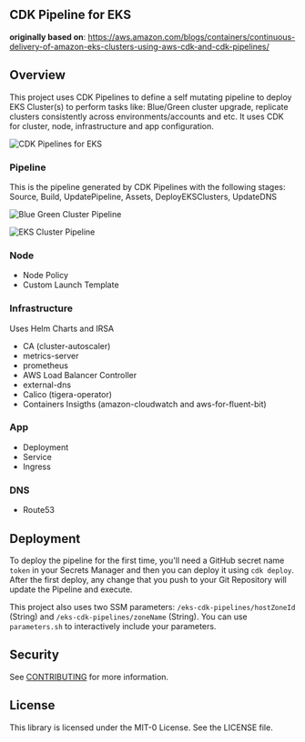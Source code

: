 ## CDK Pipeline for EKS

**originally based on**: https://aws.amazon.com/blogs/containers/continuous-delivery-of-amazon-eks-clusters-using-aws-cdk-and-cdk-pipelines/

## Overview

This project uses CDK Pipelines to define a self mutating pipeline to deploy EKS Cluster(s) to perform tasks like: Blue/Green cluster upgrade, replicate clusters consistently across environments/accounts and etc. It uses CDK for cluster, node, infrastructure and app configuration.

![CDK Pipelines for EKS](blue-green-eks-cdk.png "CDK Pipelines + EKS")

### Pipeline

This is the pipeline generated by CDK Pipelines with the following stages: Source, Build, UpdatePipeline, Assets, DeployEKSClusters, UpdateDNS

![Blue Green Cluster Pipeline](eks-pipeline-1.png "Blue Green Cluster Pipeline")

![EKS Cluster Pipeline](eks-pipeline-2.png "EKS Cluster Pipeline")

### Node

- Node Policy
- Custom Launch Template

### Infrastructure

Uses Helm Charts and IRSA

- CA (cluster-autoscaler)
- metrics-server
- prometheus
- AWS Load Balancer Controller
- external-dns
- Calico (tigera-operator)
- Containers Insigths (amazon-cloudwatch and aws-for-fluent-bit)

### App

- Deployment
- Service
- Ingress

### DNS

- Route53

## Deployment

To deploy the pipeline for the first time, you'll need a GitHub secret name `token` in your Secrets Manager and then you can deploy it using `cdk deploy`. After the first deploy, any change that you push to your Git Repository will update the Pipeline and execute.

This project also uses two SSM parameters: `/eks-cdk-pipelines/hostZoneId` (String) and `/eks-cdk-pipelines/zoneName` (String). You can use `parameters.sh` to interactively include your parameters.

## Security

See [CONTRIBUTING](CONTRIBUTING.md#security-issue-notifications) for more information.

## License

This library is licensed under the MIT-0 License. See the LICENSE file.
